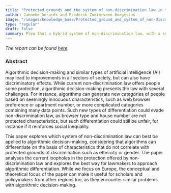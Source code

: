 ```yaml
---
title: "Protected grounds and the system of non-discrimination law in the context of algorithmic decision-making and AI"
author: Janneke Gerards and Frederik Zudierveen Borgesius
image: "/images/knowledge_base/Protected_ground_and_system_of_non-discrimination_law.png"
type: "regular"
draft: false
summary: Plea that a hybrid system of non-discrimination law, with a semi-closed list of grounds and an open possibility for exemptions and justification, is best-suited to deal with the particularities of AI-driven discrimination. 
---
```


*The report can be found <a href="https://ctlj.colorado.edu/?p=860" target="_blank">here</a>.*

### Abstract

Algorithmic decision-making and similar types of artificial intelligence (AI) may lead to improvements in all sectors of society, but can also have discriminatory effects. While current non-discrimination law offers people some protection, algorithmic decision-making presents the law with several challenges. For instance, algorithms can generate new categories of people based on seemingly innocuous characteristics, such as web browser preference or apartment number, or more complicated categories combining many data points. Such new types of differentiation could evade non-discrimination law, as browser type and house number are not protected characteristics, but such differentiation could still be unfair, for instance if it reinforces social inequality. 

This paper explores which system of non-discrimination law can best be applied to algorithmic decision-making, considering that algorithms can differentiate on the basis of characteristics that do not correlate with protected grounds of discrimination such as ethnicity or gender. The paper analyses the current loopholes in the protection offered by non-discrimination law and explores the best way for lawmakers to approach algorithmic differentiation. While we focus on Europe, the conceptual and theoretical focus of the paper can make it useful for scholars and policymakers from other regions too, as they encounter similar problems with algorithmic decision-making.